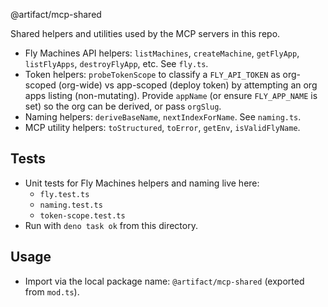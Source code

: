 @artifact/mcp-shared

Shared helpers and utilities used by the MCP servers in this repo.

- Fly Machines API helpers: `listMachines`, `createMachine`, `getFlyApp`,
  `listFlyApps`, `destroyFlyApp`, etc. See `fly.ts`.
- Token helpers: `probeTokenScope` to classify a `FLY_API_TOKEN` as
  org-scoped (org-wide) vs app-scoped (deploy token) by attempting
  an org apps listing (non-mutating). Provide `appName` (or ensure
  `FLY_APP_NAME` is set) so the org can be derived, or pass `orgSlug`.
- Naming helpers: `deriveBaseName`, `nextIndexForName`. See `naming.ts`.
- MCP utility helpers: `toStructured`, `toError`, `getEnv`, `isValidFlyName`.

## Tests

- Unit tests for Fly Machines helpers and naming live here:
  - `fly.test.ts`
  - `naming.test.ts`
  - `token-scope.test.ts`
- Run with `deno task ok` from this directory.

## Usage

- Import via the local package name: `@artifact/mcp-shared` (exported from
  `mod.ts`).
